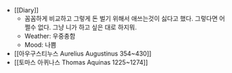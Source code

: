 - [[Diary]]
    - 꼼꼼하게 비교하고 그렇게 돈 벌기 위해서 애쓰는것이 싫다고 했다. 그렇다면 어쩔수 없다. 그냥 니가 하고 싶은 대로 하지뭐.
    - Weather: 우중충함
    - Mood: 나쁨
- [[아우구스티누스 Aurelius Augustinus 354~430]]
- [[토마스 아퀴나스 Thomas Aquinas 1225~1274]]
